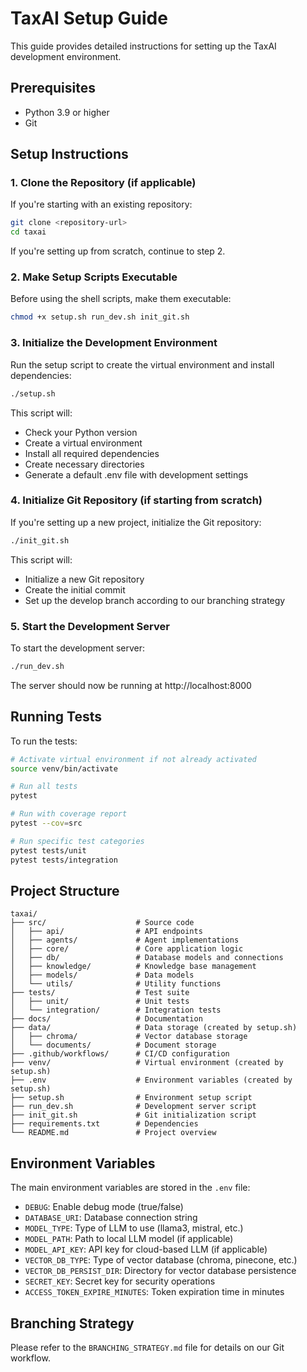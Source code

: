 # TaxAI Setup Guide

This guide provides detailed instructions for setting up the TaxAI development environment.

## Prerequisites

- Python 3.9 or higher
- Git

## Setup Instructions

### 1. Clone the Repository (if applicable)

If you're starting with an existing repository:

```bash
git clone <repository-url>
cd taxai
```

If you're setting up from scratch, continue to step 2.

### 2. Make Setup Scripts Executable

Before using the shell scripts, make them executable:

```bash
chmod +x setup.sh run_dev.sh init_git.sh
```

### 3. Initialize the Development Environment

Run the setup script to create the virtual environment and install dependencies:

```bash
./setup.sh
```

This script will:
- Check your Python version
- Create a virtual environment
- Install all required dependencies
- Create necessary directories
- Generate a default .env file with development settings

### 4. Initialize Git Repository (if starting from scratch)

If you're setting up a new project, initialize the Git repository:

```bash
./init_git.sh
```

This script will:
- Initialize a new Git repository
- Create the initial commit
- Set up the develop branch according to our branching strategy

### 5. Start the Development Server

To start the development server:

```bash
./run_dev.sh
```

The server should now be running at http://localhost:8000

## Running Tests

To run the tests:

```bash
# Activate virtual environment if not already activated
source venv/bin/activate

# Run all tests
pytest

# Run with coverage report
pytest --cov=src

# Run specific test categories
pytest tests/unit
pytest tests/integration
```

## Project Structure

```
taxai/
├── src/                    # Source code
│   ├── api/                # API endpoints
│   ├── agents/             # Agent implementations
│   ├── core/               # Core application logic
│   ├── db/                 # Database models and connections
│   ├── knowledge/          # Knowledge base management
│   ├── models/             # Data models
│   └── utils/              # Utility functions
├── tests/                  # Test suite
│   ├── unit/               # Unit tests
│   └── integration/        # Integration tests
├── docs/                   # Documentation
├── data/                   # Data storage (created by setup.sh)
│   ├── chroma/             # Vector database storage
│   └── documents/          # Document storage
├── .github/workflows/      # CI/CD configuration
├── venv/                   # Virtual environment (created by setup.sh)
├── .env                    # Environment variables (created by setup.sh)
├── setup.sh                # Environment setup script
├── run_dev.sh              # Development server script
├── init_git.sh             # Git initialization script
├── requirements.txt        # Dependencies
└── README.md               # Project overview
```

## Environment Variables

The main environment variables are stored in the `.env` file:

- `DEBUG`: Enable debug mode (true/false)
- `DATABASE_URI`: Database connection string
- `MODEL_TYPE`: Type of LLM to use (llama3, mistral, etc.)
- `MODEL_PATH`: Path to local LLM model (if applicable)
- `MODEL_API_KEY`: API key for cloud-based LLM (if applicable)
- `VECTOR_DB_TYPE`: Type of vector database (chroma, pinecone, etc.)
- `VECTOR_DB_PERSIST_DIR`: Directory for vector database persistence
- `SECRET_KEY`: Secret key for security operations
- `ACCESS_TOKEN_EXPIRE_MINUTES`: Token expiration time in minutes

## Branching Strategy

Please refer to the `BRANCHING_STRATEGY.md` file for details on our Git workflow.

